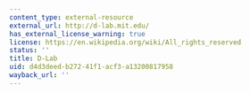 ```yaml
---
content_type: external-resource
external_url: http://d-lab.mit.edu/
has_external_license_warning: true
license: https://en.wikipedia.org/wiki/All_rights_reserved
status: ''
title: D-Lab
uid: d4d3deed-b272-41f1-acf3-a13200817958
wayback_url: ''
---
```

